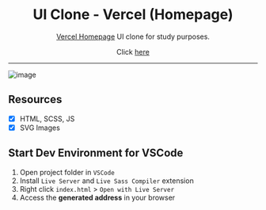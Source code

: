 <h1 align="center">
UI Clone - Vercel (Homepage)
</h1>

<p align="center"><a href="https://alchemist-developer.github.io/vercel-ui-frontend/">Vercel Homepage</a> UI clone for study purposes.</p>
<p align="center">Click <a href="https://www.linkedin.com/in/adryelsimon/">here</a></p>

<hr>

![image](https://user-images.githubusercontent.com/88943961/159157619-3999b24b-1be8-4dc0-b769-ce938474c1b8.png)


## Resources

- [x] HTML, SCSS, JS
- [x] SVG Images

## Start Dev Environment for VSCode

1. Open project folder in `VSCode`
2. Install `Live Server` and `Live Sass Compiler` extension
3. Right click `index.html` > `Open with Live Server`
4. Access the **generated address** in your browser


